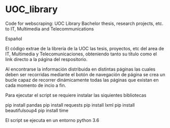 # UOC_library
Code for webscraping: UOC Library Bachelor thesis, research projects, etc. to IT, Multimedia and Telecommunications

Español

El código extrae de la librería de la UOC las tesis, proyectos, etc del area de IT, Multimedia y Telecomunicaciones, obteniendo tanto su título como el link directo a la página del respositorio. 

Al encontrarse la información distribuida en distintas páginas las cuales deben ser recorridas mediante el botón de navegación de página se crea un bucle capaz de recorrer dinámicamente todas las páginas que existan en cada momento de incio a fin.

Para ejecutar el script se requiere instalar las siquientes bibliotecas

pip install pandas
pip install requests
pip install lxml
pip install beautifulsoup4
pip install time

El script se ejecuta en un entorno python 3.6


